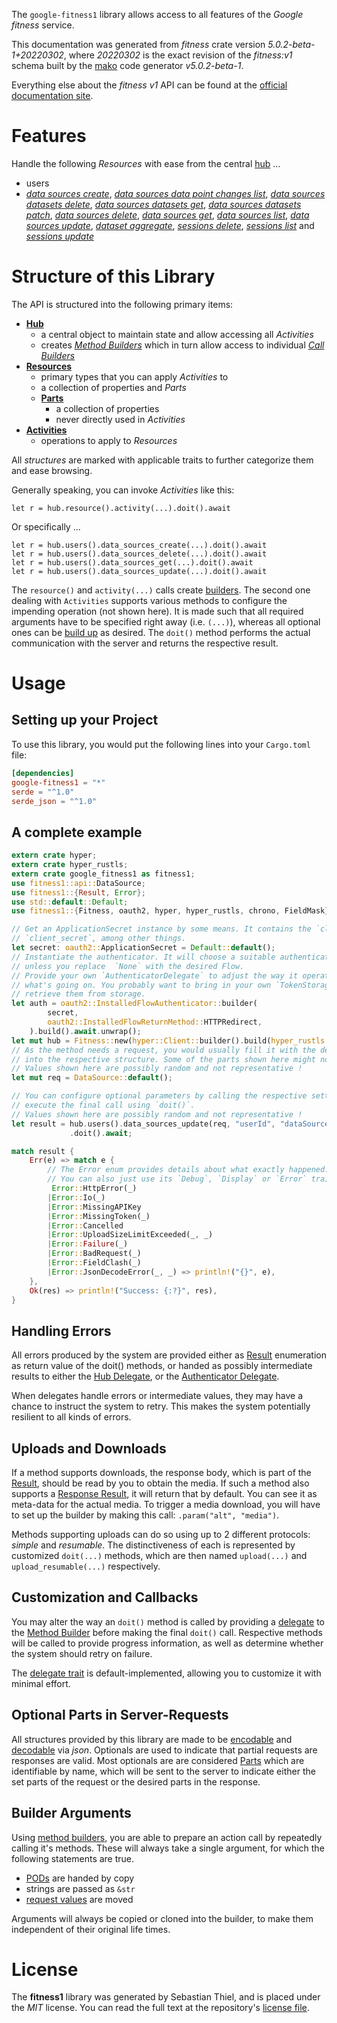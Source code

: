 <!---
DO NOT EDIT !
This file was generated automatically from 'src/generator/templates/api/README.md.mako'
DO NOT EDIT !
-->
The `google-fitness1` library allows access to all features of the *Google fitness* service.

This documentation was generated from *fitness* crate version *5.0.2-beta-1+20220302*, where *20220302* is the exact revision of the *fitness:v1* schema built by the [mako](http://www.makotemplates.org/) code generator *v5.0.2-beta-1*.

Everything else about the *fitness* *v1* API can be found at the
[official documentation site](https://developers.google.com/fit/rest/v1/get-started).
# Features

Handle the following *Resources* with ease from the central [hub](https://docs.rs/google-fitness1/5.0.2-beta-1+20220302/google_fitness1/Fitness) ... 

* users
 * [*data sources create*](https://docs.rs/google-fitness1/5.0.2-beta-1+20220302/google_fitness1/api::UserDataSourceCreateCall), [*data sources data point changes list*](https://docs.rs/google-fitness1/5.0.2-beta-1+20220302/google_fitness1/api::UserDataSourceDataPointChangeListCall), [*data sources datasets delete*](https://docs.rs/google-fitness1/5.0.2-beta-1+20220302/google_fitness1/api::UserDataSourceDatasetDeleteCall), [*data sources datasets get*](https://docs.rs/google-fitness1/5.0.2-beta-1+20220302/google_fitness1/api::UserDataSourceDatasetGetCall), [*data sources datasets patch*](https://docs.rs/google-fitness1/5.0.2-beta-1+20220302/google_fitness1/api::UserDataSourceDatasetPatchCall), [*data sources delete*](https://docs.rs/google-fitness1/5.0.2-beta-1+20220302/google_fitness1/api::UserDataSourceDeleteCall), [*data sources get*](https://docs.rs/google-fitness1/5.0.2-beta-1+20220302/google_fitness1/api::UserDataSourceGetCall), [*data sources list*](https://docs.rs/google-fitness1/5.0.2-beta-1+20220302/google_fitness1/api::UserDataSourceListCall), [*data sources update*](https://docs.rs/google-fitness1/5.0.2-beta-1+20220302/google_fitness1/api::UserDataSourceUpdateCall), [*dataset aggregate*](https://docs.rs/google-fitness1/5.0.2-beta-1+20220302/google_fitness1/api::UserDatasetAggregateCall), [*sessions delete*](https://docs.rs/google-fitness1/5.0.2-beta-1+20220302/google_fitness1/api::UserSessionDeleteCall), [*sessions list*](https://docs.rs/google-fitness1/5.0.2-beta-1+20220302/google_fitness1/api::UserSessionListCall) and [*sessions update*](https://docs.rs/google-fitness1/5.0.2-beta-1+20220302/google_fitness1/api::UserSessionUpdateCall)




# Structure of this Library

The API is structured into the following primary items:

* **[Hub](https://docs.rs/google-fitness1/5.0.2-beta-1+20220302/google_fitness1/Fitness)**
    * a central object to maintain state and allow accessing all *Activities*
    * creates [*Method Builders*](https://docs.rs/google-fitness1/5.0.2-beta-1+20220302/google_fitness1/client::MethodsBuilder) which in turn
      allow access to individual [*Call Builders*](https://docs.rs/google-fitness1/5.0.2-beta-1+20220302/google_fitness1/client::CallBuilder)
* **[Resources](https://docs.rs/google-fitness1/5.0.2-beta-1+20220302/google_fitness1/client::Resource)**
    * primary types that you can apply *Activities* to
    * a collection of properties and *Parts*
    * **[Parts](https://docs.rs/google-fitness1/5.0.2-beta-1+20220302/google_fitness1/client::Part)**
        * a collection of properties
        * never directly used in *Activities*
* **[Activities](https://docs.rs/google-fitness1/5.0.2-beta-1+20220302/google_fitness1/client::CallBuilder)**
    * operations to apply to *Resources*

All *structures* are marked with applicable traits to further categorize them and ease browsing.

Generally speaking, you can invoke *Activities* like this:

```Rust,ignore
let r = hub.resource().activity(...).doit().await
```

Or specifically ...

```ignore
let r = hub.users().data_sources_create(...).doit().await
let r = hub.users().data_sources_delete(...).doit().await
let r = hub.users().data_sources_get(...).doit().await
let r = hub.users().data_sources_update(...).doit().await
```

The `resource()` and `activity(...)` calls create [builders][builder-pattern]. The second one dealing with `Activities` 
supports various methods to configure the impending operation (not shown here). It is made such that all required arguments have to be 
specified right away (i.e. `(...)`), whereas all optional ones can be [build up][builder-pattern] as desired.
The `doit()` method performs the actual communication with the server and returns the respective result.

# Usage

## Setting up your Project

To use this library, you would put the following lines into your `Cargo.toml` file:

```toml
[dependencies]
google-fitness1 = "*"
serde = "^1.0"
serde_json = "^1.0"
```

## A complete example

```Rust
extern crate hyper;
extern crate hyper_rustls;
extern crate google_fitness1 as fitness1;
use fitness1::api::DataSource;
use fitness1::{Result, Error};
use std::default::Default;
use fitness1::{Fitness, oauth2, hyper, hyper_rustls, chrono, FieldMask};

// Get an ApplicationSecret instance by some means. It contains the `client_id` and 
// `client_secret`, among other things.
let secret: oauth2::ApplicationSecret = Default::default();
// Instantiate the authenticator. It will choose a suitable authentication flow for you, 
// unless you replace  `None` with the desired Flow.
// Provide your own `AuthenticatorDelegate` to adjust the way it operates and get feedback about 
// what's going on. You probably want to bring in your own `TokenStorage` to persist tokens and
// retrieve them from storage.
let auth = oauth2::InstalledFlowAuthenticator::builder(
        secret,
        oauth2::InstalledFlowReturnMethod::HTTPRedirect,
    ).build().await.unwrap();
let mut hub = Fitness::new(hyper::Client::builder().build(hyper_rustls::HttpsConnectorBuilder::new().with_native_roots().https_or_http().enable_http1().enable_http2().build()), auth);
// As the method needs a request, you would usually fill it with the desired information
// into the respective structure. Some of the parts shown here might not be applicable !
// Values shown here are possibly random and not representative !
let mut req = DataSource::default();

// You can configure optional parameters by calling the respective setters at will, and
// execute the final call using `doit()`.
// Values shown here are possibly random and not representative !
let result = hub.users().data_sources_update(req, "userId", "dataSourceId")
             .doit().await;

match result {
    Err(e) => match e {
        // The Error enum provides details about what exactly happened.
        // You can also just use its `Debug`, `Display` or `Error` traits
         Error::HttpError(_)
        |Error::Io(_)
        |Error::MissingAPIKey
        |Error::MissingToken(_)
        |Error::Cancelled
        |Error::UploadSizeLimitExceeded(_, _)
        |Error::Failure(_)
        |Error::BadRequest(_)
        |Error::FieldClash(_)
        |Error::JsonDecodeError(_, _) => println!("{}", e),
    },
    Ok(res) => println!("Success: {:?}", res),
}

```
## Handling Errors

All errors produced by the system are provided either as [Result](https://docs.rs/google-fitness1/5.0.2-beta-1+20220302/google_fitness1/client::Result) enumeration as return value of
the doit() methods, or handed as possibly intermediate results to either the 
[Hub Delegate](https://docs.rs/google-fitness1/5.0.2-beta-1+20220302/google_fitness1/client::Delegate), or the [Authenticator Delegate](https://docs.rs/yup-oauth2/*/yup_oauth2/trait.AuthenticatorDelegate.html).

When delegates handle errors or intermediate values, they may have a chance to instruct the system to retry. This 
makes the system potentially resilient to all kinds of errors.

## Uploads and Downloads
If a method supports downloads, the response body, which is part of the [Result](https://docs.rs/google-fitness1/5.0.2-beta-1+20220302/google_fitness1/client::Result), should be
read by you to obtain the media.
If such a method also supports a [Response Result](https://docs.rs/google-fitness1/5.0.2-beta-1+20220302/google_fitness1/client::ResponseResult), it will return that by default.
You can see it as meta-data for the actual media. To trigger a media download, you will have to set up the builder by making
this call: `.param("alt", "media")`.

Methods supporting uploads can do so using up to 2 different protocols: 
*simple* and *resumable*. The distinctiveness of each is represented by customized 
`doit(...)` methods, which are then named `upload(...)` and `upload_resumable(...)` respectively.

## Customization and Callbacks

You may alter the way an `doit()` method is called by providing a [delegate](https://docs.rs/google-fitness1/5.0.2-beta-1+20220302/google_fitness1/client::Delegate) to the 
[Method Builder](https://docs.rs/google-fitness1/5.0.2-beta-1+20220302/google_fitness1/client::CallBuilder) before making the final `doit()` call. 
Respective methods will be called to provide progress information, as well as determine whether the system should 
retry on failure.

The [delegate trait](https://docs.rs/google-fitness1/5.0.2-beta-1+20220302/google_fitness1/client::Delegate) is default-implemented, allowing you to customize it with minimal effort.

## Optional Parts in Server-Requests

All structures provided by this library are made to be [encodable](https://docs.rs/google-fitness1/5.0.2-beta-1+20220302/google_fitness1/client::RequestValue) and 
[decodable](https://docs.rs/google-fitness1/5.0.2-beta-1+20220302/google_fitness1/client::ResponseResult) via *json*. Optionals are used to indicate that partial requests are responses 
are valid.
Most optionals are are considered [Parts](https://docs.rs/google-fitness1/5.0.2-beta-1+20220302/google_fitness1/client::Part) which are identifiable by name, which will be sent to 
the server to indicate either the set parts of the request or the desired parts in the response.

## Builder Arguments

Using [method builders](https://docs.rs/google-fitness1/5.0.2-beta-1+20220302/google_fitness1/client::CallBuilder), you are able to prepare an action call by repeatedly calling it's methods.
These will always take a single argument, for which the following statements are true.

* [PODs][wiki-pod] are handed by copy
* strings are passed as `&str`
* [request values](https://docs.rs/google-fitness1/5.0.2-beta-1+20220302/google_fitness1/client::RequestValue) are moved

Arguments will always be copied or cloned into the builder, to make them independent of their original life times.

[wiki-pod]: http://en.wikipedia.org/wiki/Plain_old_data_structure
[builder-pattern]: http://en.wikipedia.org/wiki/Builder_pattern
[google-go-api]: https://github.com/google/google-api-go-client

# License
The **fitness1** library was generated by Sebastian Thiel, and is placed 
under the *MIT* license.
You can read the full text at the repository's [license file][repo-license].

[repo-license]: https://github.com/Byron/google-apis-rsblob/main/LICENSE.md


